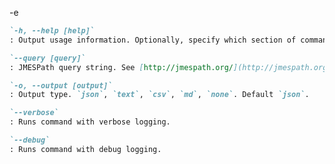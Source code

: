 -e <!-- DISCLAIMER: All secrets, passwords, and sensitive values in this document are examples only and not real credentials. -->
```md definition-list
`-h, --help [help]`
: Output usage information. Optionally, specify which section of command's help you want to see. Allowed values are `options`, `examples`, `remarks`, `response`, `full`. Default is `options`.

`--query [query]`
: JMESPath query string. See [http://jmespath.org/](http://jmespath.org/) for more information and examples.

`-o, --output [output]`
: Output type. `json`, `text`, `csv`, `md`, `none`. Default `json`.

`--verbose`
: Runs command with verbose logging.

`--debug`
: Runs command with debug logging.
```
